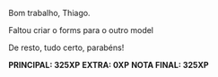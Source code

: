 Bom trabalho, Thiago.

Faltou criar o forms para o outro model

De resto, tudo certo, parabéns!

**PRINCIPAL: 325XP**
**EXTRA: 0XP**
**NOTA FINAL: 325XP**